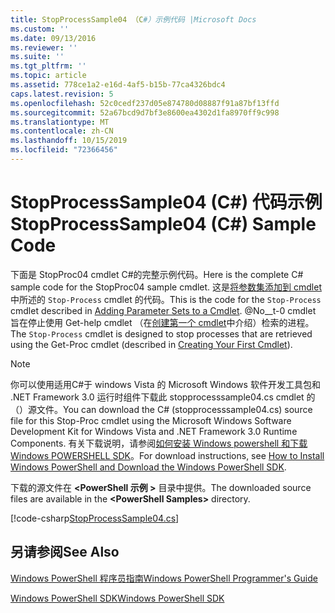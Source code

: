 ```yaml
---
title: StopProcessSample04 （C#）示例代码 |Microsoft Docs
ms.custom: ''
ms.date: 09/13/2016
ms.reviewer: ''
ms.suite: ''
ms.tgt_pltfrm: ''
ms.topic: article
ms.assetid: 778ce1a2-e16d-4af5-b15b-77ca4326bdc4
caps.latest.revision: 5
ms.openlocfilehash: 52c0cedf237d05e874780d08887f91a87bf13ffd
ms.sourcegitcommit: 52a67bcd9d7bf3e8600ea4302d1fa8970ff9c998
ms.translationtype: MT
ms.contentlocale: zh-CN
ms.lasthandoff: 10/15/2019
ms.locfileid: "72366456"
---
```

# <a name="stopprocesssample04-c-sample-code"></a><span data-ttu-id="ed455-102">StopProcessSample04 (C#) 代码示例</span><span class="sxs-lookup"><span data-stu-id="ed455-102">StopProcessSample04 (C#) Sample Code</span></span>

<span data-ttu-id="ed455-103">下面是 StopProc04 cmdlet C#的完整示例代码。</span><span class="sxs-lookup"><span data-stu-id="ed455-103">Here is the complete C# sample code for the StopProc04 sample cmdlet.</span></span> <span data-ttu-id="ed455-104">这是[将参数集添加到 cmdlet](../cmdlet/adding-parameter-sets-to-a-cmdlet.md)中所述的 `Stop-Process` cmdlet 的代码。</span><span class="sxs-lookup"><span data-stu-id="ed455-104">This is the code for the `Stop-Process` cmdlet described in [Adding Parameter Sets to a Cmdlet](../cmdlet/adding-parameter-sets-to-a-cmdlet.md).</span></span> <span data-ttu-id="ed455-105">@No__t-0 cmdlet 旨在停止使用 Get-help cmdlet （在[创建第一个 cmdlet](../cmdlet/creating-a-cmdlet-without-parameters.md)中介绍）检索的进程。</span><span class="sxs-lookup"><span data-stu-id="ed455-105">The `Stop-Process` cmdlet is designed to stop processes that are retrieved using the Get-Proc cmdlet (described in [Creating Your First Cmdlet](../cmdlet/creating-a-cmdlet-without-parameters.md)).</span></span>

> [!NOTE]
> <span data-ttu-id="ed455-106">你可以使用适用C#于 windows Vista 的 Microsoft Windows 软件开发工具包和 .NET Framework 3.0 运行时组件下载此 stopprocesssample04.cs cmdlet 的（）源文件。</span><span class="sxs-lookup"><span data-stu-id="ed455-106">You can download the C# (stopprocesssample04.cs) source file for this Stop-Proc cmdlet using the Microsoft Windows Software Development Kit for Windows Vista and .NET Framework 3.0 Runtime Components.</span></span> <span data-ttu-id="ed455-107">有关下载说明，请参阅[如何安装 Windows powershell 和下载 Windows POWERSHELL SDK](/powershell/developer/installing-the-windows-powershell-sdk)。</span><span class="sxs-lookup"><span data-stu-id="ed455-107">For download instructions, see [How to Install Windows PowerShell and Download the Windows PowerShell SDK](/powershell/developer/installing-the-windows-powershell-sdk).</span></span>
>
> <span data-ttu-id="ed455-108">下载的源文件在 **\<PowerShell 示例 >** 目录中提供。</span><span class="sxs-lookup"><span data-stu-id="ed455-108">The downloaded source files are available in the **\<PowerShell Samples>** directory.</span></span>

[!code-csharp[StopProcessSample04.cs](../../../../powershell-sdk-samples/SDK-2.0/csharp/StopProcessSample04/StopProcessSample04.cs#L11-L435 "StopProcessSample04.cs")]

## <a name="see-also"></a><span data-ttu-id="ed455-109">另请参阅</span><span class="sxs-lookup"><span data-stu-id="ed455-109">See Also</span></span>

[<span data-ttu-id="ed455-110">Windows PowerShell 程序员指南</span><span class="sxs-lookup"><span data-stu-id="ed455-110">Windows PowerShell Programmer's Guide</span></span>](./windows-powershell-programmer-s-guide.md)

[<span data-ttu-id="ed455-111">Windows PowerShell SDK</span><span class="sxs-lookup"><span data-stu-id="ed455-111">Windows PowerShell SDK</span></span>](../windows-powershell-reference.md)
